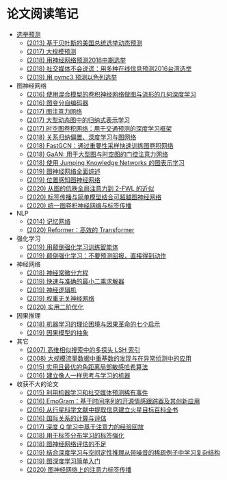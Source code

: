 # 论文阅读笔记

* [选举预测](election.md)
  * [(2013) 基于贝叶斯的美国总统选举动态预测](2013-dynamic-bayesian-forecasting-of-presidential-elections-in-the-states)
  <!-- * [(2014) 基于情感分析的巴基斯坦 2013 年选举预测与分析](2014-prediction-and-analysis-of-pakistan-election-2013-based-on-sentiment-analysis) -->
  <!-- * [(2015) 用于预测推特总统选举结果的蜂鸣器检测和情感分析](2015-buzzer-detection-and-sentiment-analysis-for-predicting-presidential-election-results-in-a-twitter-nation) -->
  <!-- * [(2015) 利用 Twitter 情绪预测巴基斯坦2013年选举和印度2014年选举](2015-using-twitter-sentiment-to-forecast-the-2013-pakistani-election-and-the-2014-indian-election) -->
  <!-- * [(2016) 用 Twitter 预测加拿大选举](2016-forecasting-canadian-elections-using-twitter) -->
  <!-- * [(2016) 在社会论坛上提高人群智慧选举预测的准确性](2016-boosting-election-prediction-accuracy-by-crowd-wisdom-on-social-forums) -->
  * [(2017) 大规模预测](2017-forecasting-at-scale)
  <!-- * [(2017) 使用术语加权的推特数据分析预测2017年法国大选](2017-prediction-of-the-2017-french-election-based-on-twitter-data-analysis) -->
  <!-- * [(2017) 挖掘网络数据预测台湾市长选举](2017-web-mining-for-the-mayoral-election-prediction-in-taiwan) -->
  * [(2018) 用神经网络预测2018中期选举](2018-using-neural-networks-to-predict-the-2018-midterm-election)
  * [(2018) 社交媒体不会说谎：用多种在线信息预测2016台湾选举](2018-social-media-would-not-lie-prediction-of-the-2016-taiwan-election-via-online-heterogeneous-data/readme2.md)
  <!-- * [(2018) 使用传染病的隔室模型预测选举](2018-forecasting-elections-using-compartmental-models-of-infection) -->
  <!-- * [(2018) 基于 Twitter 情感分析的印度尼西亚总结选举预测与分析](2018-prediction-and-analysis-of-indonesia-presidential-election-from-twitter-using-sentiment-analysis) -->
  * [(2019) 用 pymc3 预测以色列选举](2019-forecasting-the-israeli-elections-using-pymc3)
* 图神经网络
  * [(2016) 使用混合模型的卷积神经网络做图与流形的几何深度学习](2016-geometric-deep-learning-on-graphs-and-manifolds-using-mixture-model-cnns)
  * [(2016) 图变分自编码器](2016-variational-graph-auto-encoders)
  * [(2017) 图注意力网络](2017-graph-attention-networks)
  * [(2017) 大型动态图中的归纳式表示学习](2017-inductive-representation-learning-on-large-graphs)
  * [(2017) 时空图卷积网络：用于交通预测的深度学习框架](2017-spatio-temporal-graph-convolutional-networks-a-deep-learning-framework-for-traffic-forecasting)
  * [(2018) 关系归纳偏置、深度学习与图网络](2018-a-relational-inductive-biases-deep-learning-and-graph-networks)
  * [(2018) FastGCN：通过重要性采样快速训练图卷积网络](2018-fastgcn-fast-learning-with-graph-convolutional-networks-via-importance-sampling)
  * [(2018) GaAN: 用于大型图与时空图的门控注意力网络](2018-gaan-gated-attention-networks-for-learning-on-large-and-spatiotemporal-graphs)
  * [(2018) 使用 Jumping Knowledge Networks 的图表示学习](2018-representation-learning-on-graphs-with-jumping-knowledge-networks)
  * [(2019) 图神经网络全面综述](2019-a-comprehensive-survey-on-graph-neural-networks)
  * [(2019) 位置感知图神经网络](2019-position-aware-graph-neural-networks)
  * [(2020) 从图的低秩全局注意力到 2-FWL 的近似](2020-from-graph-low-rank-global-attention-to-2-fwl-approximation)
  * [(2020) 标签传播与简单模型结合可超越图神经网络](2020-combining-label-propagation-and-simple-models-out-performs-graph-neural-networks)
  * [(2020) 统一图卷积神经网络与标签传播](2020-unifying-graph-convolutional-neural-networks-and-label-propagation)
* NLP
  * [(2014) 记忆网络](2014-memory-networks)
  * [(2020) Reformer：高效的 Transformer](2020-reformer-the-efficient-transformer)
* 强化学习
  * [(2019) 用颠倒强化学习训练智能体](2019-training-agents-using-upside-down-reinforcement-learning)
  * [(2019) 颠倒强化学习：不要预测回报，直接得到动作](2019-reinforcement-learning-upside-down-don-t-predict-rewards-just-map-them-to-actions)
* 神经网络
  * [(2018) 神经常微分方程](2018-neural-ordinary-differential-equations)
  * [(2019) 快速与准确的最小二乘求解器](2019-fast-and-accurate-least-mean-squares-solvers)
  * [(2019) 神经逻辑机](2019-neural-logic-machines)
  * [(2019) 权重无关神经网络](2019-weight-agnostic-neural-networks)
  * [(2020) 实用二阶优化](2020-second-order-optimization-made-practical)
* 因果推理
  * [(2018) 机器学习的理论困境与因果革命的七个启示](2018-theoretical-impediments-to-machine-learning-with-seven-sparks-from-the-causal-revolution)
  * [(2019) 因果模型的抽象](2019-abstracting-causal-models)
* 其它
  * [(2007) 高维相似搜索中的多探头 LSH 索引](2007-multi-probe-lsh-efficient-indexing-for-high-dimensional-similarity-search)
  * [(2008) 大规模流量数据中重基数的发现与在异常侦测中的应用](2008-finding-cardinality-heavy-hitters-in-massive-traffic-data-and-its-application-to-anomaly-detection)
  * [(2015) 实用且最优的角距离局部敏感哈希算法](2015-practical-and-optimal-lsh-for-angular-distance)
  * [(2016) 建立像人一样思考与学习的机器](2016-building-machines-that-learn-and-think-like-people)
* 收获不大的论文
  * [(2015) 利用机器学习和社交媒体预测稀有事件](2015-on-predictability-of-rare-events-leveraging-social-media-a-machine-learning-perspective)
  * [(2016) EmoGram：基于时间序列的开源情感跟踪器及其创新应用](2016-emogram-an-open-source-time-sequence-based-emotion-tracker-and-its-innovative-applications)
  * [(2016) 从行星科学文献中提取信息建立火星目标百科全书](2016-creating-a-mars-target-encyclopedia-by-extracting-information-from-the-planetary-science-literature)
  * [(2016) 国际关系的计算与评估](2016-a-formal-calculus-for-international-relations-computation-and-evaluation)
  * [(2017) 深度 Q 学习中基于注意力的经验回放](2017-attention-based-experience-replay-in-deep-q-learning)
  * [(2018) 用于标签分布学习的标签强化](2018-label-enhancement-for-label-distribution-learning)
  * [(2018) 图神经网络评估的不足](2018-pitfalls-of-graph-neural-network-evaluation)
  * [(2019) 结合深度学习与空间定性推理从带噪音的稀疏例子中学习复杂结构](2019-combining-deep-learning-and-qualitative-spatial-reasoning-to-learn-complex-structures-from-sparse-examples-with-noise)
  * [(2019) 图深度学习简单入门](2019-a-gentle-introduction-to-deep-learning-for-graphs)
  * [(2020) 图神经网络上的注意力标签传播](2020-role-equivalence-attention-for-label-propagation-in-graph-neural-networks)

